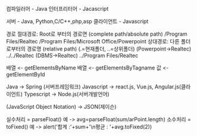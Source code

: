컴파일러어 - Java
인터프리터어 - Jacascript

서버 - Java, Python,C/C++,php,asp
클라이언트 - Javascript

경로
    절대경로: Root로 부터의 경로면 (complete path/absolute path)
    /Program Files/Realtec
    /Program Files/Microsoft Office/Powerpoint
    상대경로: 다른 폴더로부터의 경로명 (relative path)
    (.=현재폴더, ..=상위폴더)
    (Powerpoint->Realtec)
    ../../Realtec
    (DBMS->Realtec)
    ../Program Files/Realtec

배열 <- getElementsByName
배열 <- getElementsByTagname
값 <- getElementById

Java -> Spring (서버프레임워크)
Javascript -> react.js, Vue.js, Angular.js(클라이언트)
Typescript -> Node.js(서버개발언어)

(JavaScript Object Notation) -> JSON(제이슨) 

실수처리 = parseFloat() 예 -> avg=parseFloat(sum/arPoint.length)
소수처리 = toFixed() 예 -> alert('합계 :'+sum+'\n평균 : '+avg.toFixed(2))
